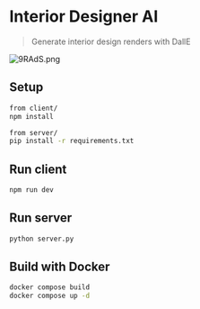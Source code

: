 # Interior Designer AI
>Generate interior design renders with DallE

![9RAdS.png](https://s6.imgcdn.dev/9RAdS.png)



## Setup

```sh
from client/
npm install

from server/ 
pip install -r requirements.txt
```


## Run client

```sh
npm run dev
```


## Run server
```sh
python server.py
```

## Build with Docker
```sh
docker compose build
docker compose up -d
```
